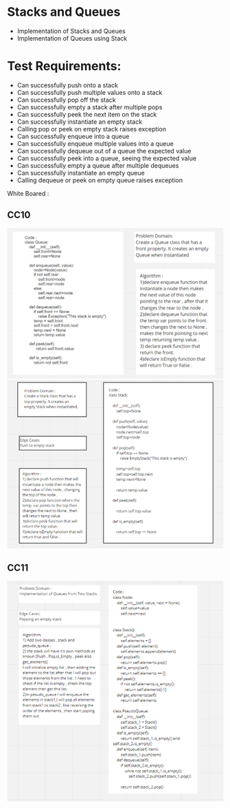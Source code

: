 # Stacks and Queues

-   Implementation of Stacks and Queues
-   Implementation of Queues using Stack

# Test Requirements:

-   Can successfully push onto a stack
-   Can successfully push multiple values onto a stack
-   Can successfully pop off the stack
-   Can successfully empty a stack after multiple pops
-   Can successfully peek the next item on the stack
-   Can successfully instantiate an empty stack
-   Calling pop or peek on empty stack raises exception
-   Can successfully enqueue into a queue
-   Can successfully enqueue multiple values into a queue
-   Can successfully dequeue out of a queue the expected value
-   Can successfully peek into a queue, seeing the expected value
-   Can successfully empty a queue after multiple dequeues
-   Can successfully instantiate an empty queue
-   Calling dequeue or peek on empty queue raises exception

White Boared :

## CC10

<img src = "CC10-Queue.PNG">

<img src = "CC10-Stack.PNG">

## CC11

<img src = "CC11.PNG">
